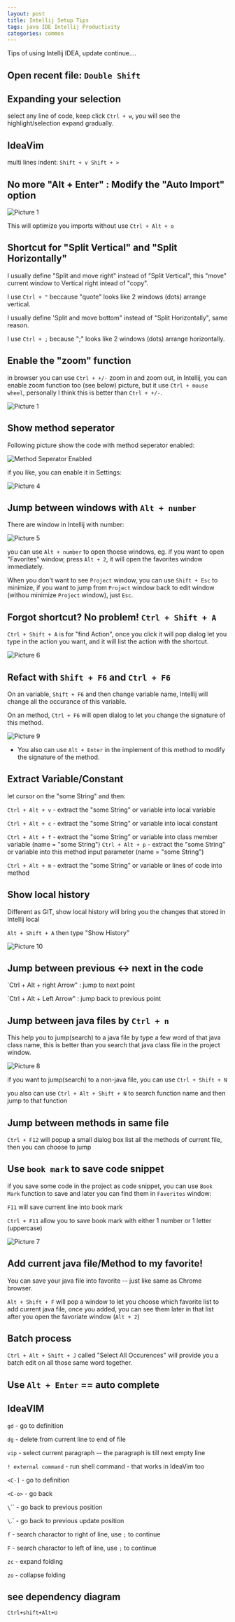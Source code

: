 ```yaml
---
layout: post
title: Intellij Setup Tips
tags: java IDE Intellij Productivity 
categories: common
---
```

Tips of using Intellij IDEA, update continue....


## Open recent file:  `Double Shift`

## Expanding your selection

select any line of code, keep click `Ctrl + w`, you will see the highlight/selection expand gradually.

## IdeaVim

multi lines indent: `Shift + v Shift + >`

## No more "Alt + Enter" : Modify the "Auto Import" option

![Picture 1](https://r0ngsh3n.github.io/static/img/0923/intellij-tips-1.PNG)

This will optimize you imports without use `Ctrl + Alt + o`

## Shortcut for "Split Vertical" and "Split Horizontally"

I usually define "Split and move right" instead of "Split Vertical", this "move" current window to Vertical right intead of "copy".

I use `Ctrl + "` beccause "quote" looks like 2 windows (dots) arrange vertical.

I usually define 'Split and move bottom" instead of "Split Horizontally", same reason.

I use `Ctrl + ;` because ";" looks like 2 windows (dots) arrange horizontally.

## Enable the "zoom" function

in browser you can use `Ctrl + +/-` zoom in and zoom out, in Intellij, you can enable zoom function too (see below) picture, but it use `Ctrl + mouse wheel`, personally I think this is better than `Ctrl + +/-`.

![Picture 1](https://r0ngsh3n.github.io/static/img/0923/intellij-tips-2.PNG)

## Show method seperator

Following picture show the code with method seperator enabled: 

![Method Seperator Enabled](https://r0ngsh3n.github.io/static/img/0923/intellij-tips-4.PNG)

if you like, you can enable it in Settings:

![Picture 4](https://r0ngsh3n.github.io/static/img/0923/intellij-tips-3.PNG)

## Jump between windows with `Alt + number`

There are window in Intellij with number:

![Picture 5](https://r0ngsh3n.github.io/static/img/0923/intellij-tips-5.PNG)

you can use `Alt + number` to open thoese windows, eg. if you want to open "Favorites" window, press `Alt + 2`, it will open the favorites window immediately.

When you don't want to see `Project` window, you can use `Shift + Esc` to minimize, if you want to jump from `Project` window back to edit window (withou minimize `Project` window), just `Esc`.

## Forgot shortcut? No problem! `Ctrl + Shift + A`

`Ctrl + Shift + A` is for "find Action", once you click it will pop dialog let you type in the action you want, and it will list the action with the shortcut.

![Picture 6](https://r0ngsh3n.github.io/static/img/0923/intellij-tips-6.png)

## Refact with `Shift + F6` and `Ctrl + F6`

On an variable, `Shift + F6` and then change variable name, Intellij will change all the occurance of this variable.

On an method, `Ctrl + F6` will open dialog to let you change the signature of this method.

![Picture 9](https://r0ngsh3n.github.io/static/img/0923/intellij-tips-9.PNG)

* You also can use `Alt + Enter` in the implement of this method to modify the signature of the method.

## Extract Variable/Constant

let cursor on the "some String" and then:

`Ctrl + Alt + v` - extract the "some String" or variable into local variable

`Ctrl + Alt + c` - extract the "some String" or variable into local constant

`Ctrl + Alt + f` - extract the "some String" or variable into class member variable (name = "some String")
`Ctrl + Alt + p` - extract the "some String" or variable into this method input parameter (name = "some String")

`Ctrl + Alt + m` - extract the "some String" or variable or lines of code into method

## Show local history

Different as GIT, show local history will bring you the changes that stored in Intellij local

`Alt + Shift + A` then type "Show History"

![Picture 10](https://r0ngsh3n.github.io/static/img/0923/intellij-tips-10.PNG)

## Jump between previous <-> next in the code

`Ctrl + Alt + right Arrow" : jump to next point

`Ctrl + Alt + Left Arrow" : jump back to previous point

## Jump between java files by `Ctrl + n`

This help you to jump(search) to a java file by type a few word of that java class name, this is better than you search that java class file in the project window.

![Picture 8](https://r0ngsh3n.github.io/static/img/0923/intellij-tips-8.PNG)

if you want to jump(search) to a non-java file, you can use `Ctrl + Shift + N`

you also can use `Ctrl + Alt + Shift + N` to search function name and then jump to that function

## Jump between methods in same file

`Ctrl + F12` will popup a small dialog box list all the methods of current file, then you can choose to jump

## Use `book mark` to save code snippet

if you save some code in the project as code snippet, you can use `Book Mark` function to save and later you can find them in `Favorites` window:

`F11` will save current line into book mark

`Ctrl + F11` allow you to save book mark with either 1 number or 1 letter (uppercase)

![Picture 7](https://r0ngsh3n.github.io/static/img/0923/intellij-tips-7.jpeg)

## Add current java file/Method to my favorite!

You can save your java file into favorite -- just like same as Chrome browser.

`Alt + Shift + F` will pop a window to let you choose which favorite list to add current java file, once you added, you can see them later in that list after you open the favoriate window (`Alt + 2`)

## Batch process

`Ctrl + Alt + Shift + J` called "Select All Occurences" will provide you a batch edit on all those same word together.

## Use `Alt + Enter` == auto complete


## IdeaVIM

`gd` - go to definition

`dg` - delete from current line to end of file

`vip` - select current paragraph -- the paragraph is till next empty line

`! external command` - run shell command - that works in IdeaVim too

`<C-]` - go to definition

`<C-o>` - go back

`\`\`` - go back to previous position

`\`\.` - go back to previous update position

`f` - search charactor to right of line, use `;` to continue

`F` - search charactor to left of line, use `;` to continue

`zc` - expand folding

`zo` - collapse folding

## see dependency diagram

`Ctrl+shift+Alt+U`